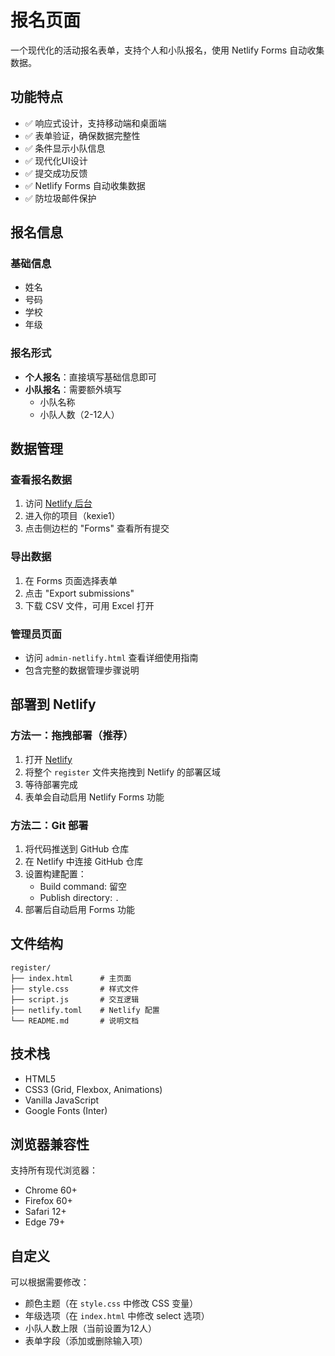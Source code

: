 # 报名页面

一个现代化的活动报名表单，支持个人和小队报名，使用 Netlify Forms 自动收集数据。

## 功能特点

- ✅ 响应式设计，支持移动端和桌面端
- ✅ 表单验证，确保数据完整性
- ✅ 条件显示小队信息
- ✅ 现代化UI设计
- ✅ 提交成功反馈
- ✅ Netlify Forms 自动收集数据
- ✅ 防垃圾邮件保护

## 报名信息

### 基础信息
- 姓名
- 号码
- 学校
- 年级

### 报名形式
- **个人报名**：直接填写基础信息即可
- **小队报名**：需要额外填写
  - 小队名称
  - 小队人数（2-12人）

## 数据管理

### 查看报名数据
1. 访问 [Netlify 后台](https://app.netlify.com/)
2. 进入你的项目（kexie1）
3. 点击侧边栏的 "Forms" 查看所有提交

### 导出数据
1. 在 Forms 页面选择表单
2. 点击 "Export submissions"
3. 下载 CSV 文件，可用 Excel 打开

### 管理员页面
- 访问 `admin-netlify.html` 查看详细使用指南
- 包含完整的数据管理步骤说明

## 部署到 Netlify

### 方法一：拖拽部署（推荐）
1. 打开 [Netlify](https://app.netlify.com/)
2. 将整个 `register` 文件夹拖拽到 Netlify 的部署区域
3. 等待部署完成
4. 表单会自动启用 Netlify Forms 功能

### 方法二：Git 部署
1. 将代码推送到 GitHub 仓库
2. 在 Netlify 中连接 GitHub 仓库
3. 设置构建配置：
   - Build command: 留空
   - Publish directory: `.`
4. 部署后自动启用 Forms 功能

## 文件结构

```
register/
├── index.html      # 主页面
├── style.css       # 样式文件
├── script.js       # 交互逻辑
├── netlify.toml    # Netlify 配置
└── README.md       # 说明文档
```

## 技术栈

- HTML5
- CSS3 (Grid, Flexbox, Animations)
- Vanilla JavaScript
- Google Fonts (Inter)

## 浏览器兼容性

支持所有现代浏览器：
- Chrome 60+
- Firefox 60+
- Safari 12+
- Edge 79+

## 自定义

可以根据需要修改：
- 颜色主题（在 `style.css` 中修改 CSS 变量）
- 年级选项（在 `index.html` 中修改 select 选项）
- 小队人数上限（当前设置为12人）
- 表单字段（添加或删除输入项）
